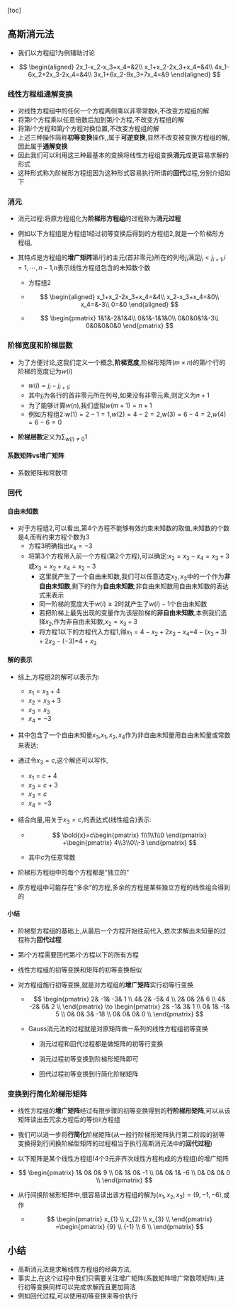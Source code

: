 [toc]

## 高斯消元法

- 我们以方程组1为例辅助讨论

- $$
  \begin{aligned}
  2x_1-x_2-x_3+x_4=&2\\
  x_1+x_2-2x_3+x_4=&4\\
  4x_1-6x_2+2x_3-2x_4=&4\\
  3x_1+6x_2-9x_3+7x_4=&9
  \end{aligned}
  $$

### 线性方程组通解变换

- 对线性方程组中的任何一个方程两侧乘以非零常数$k$,不改变方程组的解
- 将第$i$个方程乘以任意倍数后加到第$j$个方程,不改变方程组的解
- 将第$i$个方程和第$j$个方程对换位置,不改变方程组的解
- 上述三种操作简称**初等变换**操作,,属于**可逆变换**,显然不改变被变换方程组的解,因此属于**通解变换**
- 因此我们可以利用这三种最基本的变换将线性方程组变换**消元**成更容易求解的形式
- 这种形式称为阶梯形方程组因为这种形式容易执行所谓的**回代**过程,分别介绍如下

### 消元

- 消元过程:将原方程组化为**阶梯形方程组**的过程称为**消元过程**

- 例如以下方程组是方程组1经过初等变换后得到的方程组2,就是一个阶梯形方程组,

- 其特点是方程组的**增广矩阵**第$i$行的主元(首非零元)所在的列号$j_i$满足$j_i<j_{i+1}$,$i=1,\cdots,n-1$,$n$表示线性方程组包含的未知数个数

  - 方程组2

  - $$
    \begin{aligned}
    x_1+x_2-2x_3+x_4=&4\\
    x_2-x_3+x_4=&0\\
    x_4=&-3\\
    0=&0
    \end{aligned}
    $$

  - $$
    \begin{pmatrix}
    1&1&-2&1&4\\
    0&1&-1&1&0\\
    0&0&0&1&-3\\
    0&0&0&0&0
    \end{pmatrix}
    $$


### 阶梯宽度和阶梯层数

- 为了方便讨论,这我们定义一个概念,**阶梯宽度**,阶梯形矩阵($m\times{n}$)的第$i$个行的阶梯的宽度记为$w(i)$
  - $w(i)=j_i-j_{i+1}$;
  - 其中$j_i$为各行的首非零元所在列号,如果没有非零元素,则定义为$n+1$
  - 为了能够计算$w(n)$,我们虚拟$w(m+1)=n+1$
  - 例如方程组2:$w(1)=2-1=1$,$w(2)=4-2=2$,$w(3)=6-4=2$,$w(4)=6-6=0$

- **阶梯层数**定义为$\sum_{w(i)\neq{0}}1$

#### 系数矩阵vs增广矩阵

- 系数矩阵和常数项

### 回代

#### 自由未知数

- 对于方程组2,可以看出,第4个方程不能够有效约束未知数的取值,未知数的个数是4,而有约束方程个数为3
  - 方程3明确指出$x_4=-3$
  - 将第3个方程带入前一个方程(第2个方程),可以确定:$x_2=x_3-x_4=x_3+3$或$x_3=x_2+x_4=x_2-3$
    - 这里就产生了一个自由未知数,我们可以任意选定$x_2,x_3$中的一个作为**非自由未知数**,剩下的作为**自由未知数**;非自由未知数用自由未知数的表达式来表示
    - 同一阶梯的宽度大于$w(i)\geqslant{2}$时就产生了$w(i)-1$个自由未知数
    - 若把阶梯上最先出现的变量作为该层阶梯的**非自由未知数**,本例我们选择$x_2$,作为非自由未知数,$x_2=x_3+3$
    - 将方程1以下的方程代入方程1,得$x_1=4-x_2+2x_3-x_4$=$4-(x_3+3)+2x_3-(-3)$=$4+x_3$

#### 解的表示

- 综上,方程组2的解可以表示为:

  - $x_1=x_3+4$
  - $x_2=x_3+3$
  - $x_3=x_3$
  - $x_4=-3$

- 其中包含了一个自由未知量$x_3$,$x_1,x_2,x_4$作为非自由未知量用自由未知量或常数来表达;

- 通过令$x_3=c$,这个解还可以写作,

  - $x_1=c+4$
  - $x_3=c+3$
  - $x_3=c$
  - $x_4=-3$

- 结合向量,用关于$x_3=c$,的表达式(线性组合)表示:

  - $$
    \bold{x}=c\begin{pmatrix}
    1\\1\\1\\0
    \end{pmatrix}
    +\begin{pmatrix}
    4\\3\\0\\-3
    \end{pmatrix}
    $$

  - 其中$c$为任意常数

- 阶梯形方程组中的每个方程都是"独立的"
- 原方程组中可能存在"多余"的方程,多余的方程是某些独立方程的线性组合得到的

#### 小结

- 阶梯型方程组的基础上,从最后一个方程开始往前代入,依次求解出未知量的过程称为**回代过程**

- 第$i$个方程需要回代第$i$个方程以下的所有方程

- 线性方程组的初等变换和矩阵的初等变换相似

- 对方程组施行初等变换,就是对方程组的**增广矩阵**实行初等行变换

  - $$
    \begin{pmatrix}
    	2&	-1&	-3&	1	\\
    	4&	2&	-5&	4	\\
    	2&	0&	2&	6	\\
    	4&	-2&	6&	2	\\
    \end{pmatrix}
    \to
    \begin{pmatrix}
    	2&	-1&	3&	1	\\
    	0&	1&	-1&	5	\\
    	0&	0&	3&	-18	\\
    	0&	0&	0&	0	\\
    \end{pmatrix}
    $$

    

  - Gauss消元法的过程就是对原矩阵做一系列的线性方程组初等变换

    - 消元过程和回代过程都是做矩阵的初等行变换

    - 消元过程初等变换到阶梯形矩阵即可

    - 回代过程初等变换到行简化阶梯矩阵

### 变换到行简化阶梯形矩阵

- 线性方程组的**增广矩阵**经过有限步骤的初等变换得到的**行阶梯形矩阵**,可以从该矩阵读出去冗余方程后的等价ii方程组
- 我们可以进一步将**行简化**阶梯矩阵(从一般行阶梯形矩阵执行第二阶段的初等变换得到行间换阶梯型矩阵的过程相当于执行高斯消元法中的**回代过程**)
- 以下矩阵是某个线性方程组(4个3元非齐次线性方程构成的方程组)的增广矩阵

- $$
  \begin{pmatrix}
  	1&	0&	0&  9	\\
  	0&	1&	0&	-1	\\
  	0&	0&	1&	-6	\\
  	0&	0&	0&	0	\\
  \end{pmatrix}
  $$

- 从行间换阶梯形矩阵中,很容易读出该方程组的解为$(x_1,x_2,x_3)=(9,-1,-6)$,或作

  - $$
    \begin{pmatrix}
    	x_{1}  	\\
    	x_{2}  	\\
    	x_{3}  	\\
    \end{pmatrix}
    =\begin{pmatrix}
    	{9}  	\\
    	{-1}  	\\
    	6  	\\
    \end{pmatrix}
    $$


## 小结

- 高斯消元法是求解线性方程组的经典方法,
- 事实上,在这个过程中我们只需要关注增广矩阵(系数矩阵增广常数项矩阵),进行初等变换同样可以完成求解而且更加简洁
- 例如回代过程,可以使用初等变换来等价执行



